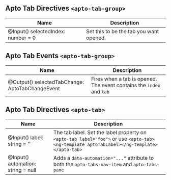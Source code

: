 ## Apto Tab Directives `<apto-tab-group>`
Name | Description
---- | -----------
@Input() selectedIndex: number = 0 | Set this to be the tab you want opened.

## Apto Tab Events `<apto-tab-group>`
Name | Description
---- | -----------
@Output() selectedTabChange: AptoTabChangeEvent | Fires when a tab is opened. The event contains the `index` and `tab`


## Apto Tab Directives `<apto-tab>`
Name | Description
---- | -----------
@Input() label: string = '' | The tab label. Set the label property on `<apto-tab label="foo">` or use `<apto-tab><ng-template aptoTabLabel></ng-template></apto-tab>`
@Input() automation: string = null | Adds a `data-automation="..."` attribute to both the `apto-tabs-nav-item` and `apto-tabs-pane`
